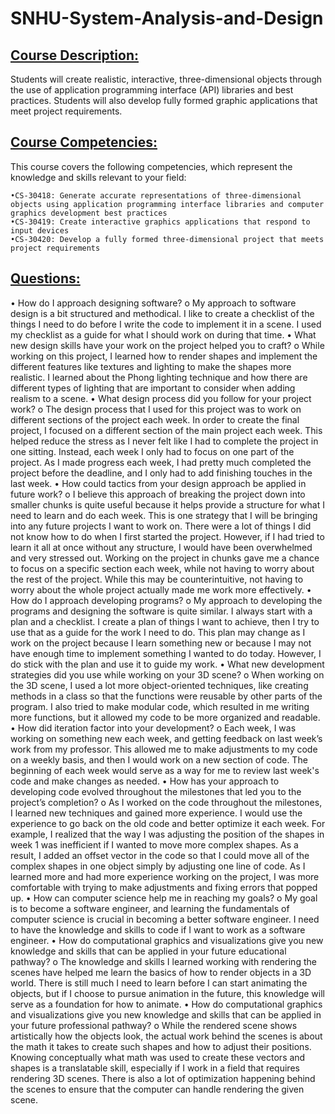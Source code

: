 # SNHU-System-Analysis-and-Design

## <ins>**Course Description:**<ins>

Students will create realistic, interactive, three-dimensional objects through the use of application programming interface (API) libraries and best practices. Students will also develop fully formed graphic applications that meet project requirements.

## <ins>**Course Competencies:**<ins>

This course covers the following competencies, which represent the knowledge and skills relevant to your field:

    •CS-30418: Generate accurate representations of three-dimensional objects using application programming interface libraries and computer graphics development best practices
    •CS-30419: Create interactive graphics applications that respond to input devices
    •CS-30420: Develop a fully formed three-dimensional project that meets project requirements

## <ins>**Questions:**<ins>
•	How do I approach designing software?
o	My approach to software design is a bit structured and methodical. I like to create a checklist of the things I need to do before I write the code to implement it in a scene. I used my checklist as a guide for what I should work on during that time.
•	What new design skills have your work on the project helped you to craft?
o	While working on this project, I learned how to render shapes and implement the different features like textures and lighting to make the shapes more realistic. I learned about the Phong lighting technique and how there are different types of lighting that are important to consider when adding realism to a scene.
•	What design process did you follow for your project work?
o	The design process that I used for this project was to work on different sections of the project each week. In order to create the final project, I focused on a different section of the main project each week. This helped reduce the stress as I never felt like I had to complete the project in one sitting. Instead, each week I only had to focus on one part of the project. As I made progress each week, I had pretty much completed the project before the deadline, and I only had to add finishing touches in the last week.
•	How could tactics from your design approach be applied in future work?
o	I believe this approach of breaking the project down into smaller chunks is quite useful because it helps provide a structure for what I need to learn and do each week. This is one strategy that I will be bringing into any future projects I want to work on. There were a lot of things I did not know how to do when I first started the project. However, if I had tried to learn it all at once without any structure, I would have been overwhelmed and very stressed out. Working on the project in chunks gave me a chance to focus on a specific section each week, while not having to worry about the rest of the project. While this may be counterintuitive, not having to worry about the whole project actually made me work more effectively.
•	How do I approach developing programs?
o	My approach to developing the programs and designing the software is quite similar. I always start with a plan and a checklist. I create a plan of things I want to achieve, then I try to use that as a guide for the work I need to do. This plan may change as I work on the project because I learn something new or because I may not have enough time to implement something I wanted to do today. However, I do stick with the plan and use it to guide my work.
•	What new development strategies did you use while working on your 3D scene?
o	When working on the 3D scene, I used a lot more object-oriented techniques, like creating methods in a class so that the functions were reusable by other parts of the program. I also tried to make modular code, which resulted in me writing more functions, but it allowed my code to be more organized and readable.
•	How did iteration factor into your development?
o	Each week, I was working on something new each week, and getting feedback on last week’s work from my professor. This allowed me to make adjustments to my code on a weekly basis, and then I would work on a new section of code. The beginning of each week would serve as a way for me to review last week's code and make changes as needed.
•	How has your approach to developing code evolved throughout the milestones that led you to the project’s completion?
o	As I worked on the code throughout the milestones, I learned new techniques and gained more experience. I would use the experience to go back on the old code and better optimize it each week. For example, I realized that the way I was adjusting the position of the shapes in week 1 was inefficient if I wanted to move more complex shapes. As a result, I added an offset vector in the code so that I could move all of the complex shapes in one object simply by adjusting one line of code. As I learned more and had more experience working on the project, I was more comfortable with trying to make adjustments and fixing errors that popped up.
•	How can computer science help me in reaching my goals?
o	My goal is to become a software engineer, and learning the fundamentals of computer science is crucial in becoming a better software engineer. I need to have the knowledge and skills to code if I want to work as a software engineer.
•	How do computational graphics and visualizations give you new knowledge and skills that can be applied in your future educational pathway?
o	The knowledge and skills I learned working with rendering the scenes have helped me learn the basics of how to render objects in a 3D world. There is still much I need to learn before I can start animating the objects, but if I choose to pursue animation in the future, this knowledge will serve as a foundation for how to animate.
•	How do computational graphics and visualizations give you new knowledge and skills that can be applied in your future professional pathway?
o	While the rendered scene shows artistically how the objects look, the actual work behind the scenes is about the math it takes to create such shapes and how to adjust their positions. Knowing conceptually what math was used to create these vectors and shapes is a translatable skill, especially if I work in a field that requires rendering 3D scenes. There is also a lot of optimization happening behind the scenes to ensure that the computer can handle rendering the given scene.

